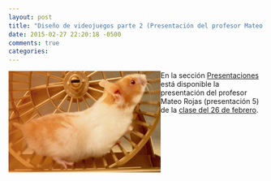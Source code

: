 ```yaml
---
layout: post
title: "Diseño de videojuegos parte 2 (Presentación del profesor Mateo Rojas)"
date: 2015-02-27 22:20:18 -0500
comments: true
categories: 
---
```

[<img height="200" width="300" style="float:left;" src="/images/mateoClase1.jpg" />](http://videojuegosun.github.io/Design2/)En la sección [Presentaciones](/presentaciones) está disponible la presentación del profesor Mateo Rojas (presentación 5) de la [clase del 26 de febrero](http://videojuegosun.github.io/Design2/).